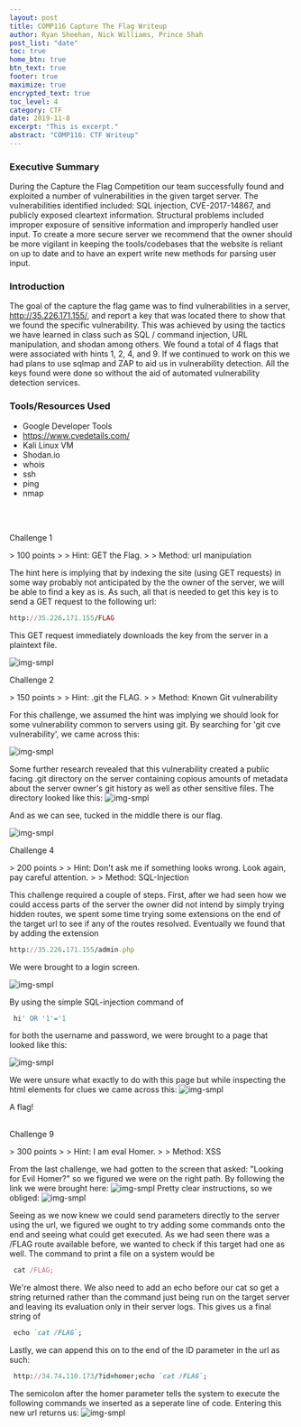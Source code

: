 ```yaml
---
layout: post
title: COMP116 Capture The Flag Writeup
author: Ryan Sheehan, Nick Williams, Prince Shah
post_list: "date"
toc: true
home_btn: true
btn_text: true
footer: true
maximize: true
encrypted_text: true
toc_level: 4
category: CTF
date: 2019-11-8
excerpt: "This is excerpt."
abstract: "COMP116: CTF Writeup"
---
```


### Executive Summary

During the Capture the Flag Competition our team successfully found and exploited a number
of vulnerabilities in the given target server. The vulnerabilities identified included: SQL injection, 
CVE-2017-14867, and publicly exposed cleartext information. Structural problems included improper
exposure of sensitive information and improperly handled user input. To create a more secure
server we recommend that the owner should be more vigilant in keeping the tools/codebases that 
the website is reliant on up to date and to have an expert write new methods for parsing user input.


### Introduction

The goal of the capture the flag game was to find vulnerabilities in a server, http://35.226.171.155/, and report a key that was located there to show that we found the specific vulnerability. This was achieved by using the tactics we have learned in class such as SQL / command injection, URL manipulation, and shodan among others. We found a total of 4 flags that were associated with hints 1, 2, 4, and 9. If we continued to work on this we had plans to use sqlmap and ZAP to aid us in vulnerability detection. All the keys found were done so without the aid of automated vulnerability detection services. 

### Tools/Resources Used

- Google Developer Tools
- https://www.cvedetails.com/
- Kali Linux VM
- Shodan.io
- whois
- ssh
- ping
- nmap

<br>
<br>

<p class="encrypted">Challenge 1</p>
> 100 points
>
> Hint: GET the Flag.
>
> Method: url manipulation

The hint here is implying that by indexing the site (using GET requests) in some way probably not anticipated by the the owner of the server, we will be able to find a key as is. As such, all that is needed to get this
key is to send a GET request to the following url:

```ruby
http://35.226.171.155/FLAG
```

This GET request immediately downloads the key from the server in a plaintext file.

![img-smpl]({{site.url}}{{site.baseurl}}{{site.assets_path}}/img/flag-1.png)



<p class="encrypted">Challenge 2</p>
> 150 points
>
> Hint: .git the FLAG.
>
> Method: Known Git vulnerability

For this challenge, we assumed the hint was implying we should look for some vulnerability common to 
servers using git. By searching for 'git cve vulnerability', we came across this:

![img-smpl]({{site.url}}{{site.baseurl}}{{site.assets_path}}/img/git-cve.png)

Some further research revealed that this vulnerability created a public facing .git directory on the server 
containing copious amounts of metadata about the server owner's git history as well as other sensitive files.
The directory looked like this:
![img-smpl]({{site.url}}{{site.baseurl}}{{site.assets_path}}/img/git-directory.png)

And as we can see, tucked in the middle there is our flag.

![img-smpl]({{site.url}}{{site.baseurl}}{{site.assets_path}}/img/flag-2.png)


<p class="encrypted">Challenge 4</p>
> 200 points
>
> Hint: Don't ask me if something looks wrong. Look again, pay careful attention. 
>
> Method: SQL-Injection

This challenge required a couple of steps. First, after we had seen how we could access parts of the server 
the owner did not intend by simply trying hidden routes, we spent some time trying some extensions on the end of the target url to see if any of the routes resolved. Eventually we found that by adding the extension 

```ruby
http://35.226.171.155/admin.php
```

We were brought to a login screen.

![img-smpl]({{site.url}}{{site.baseurl}}{{site.assets_path}}/img/login.png)

By using the simple SQL-injection command of
```ruby
 hi' OR '1'='1
```

for both the username and password, we were brought to a page that looked like this:

![img-smpl]({{site.url}}{{site.baseurl}}{{site.assets_path}}/img/main-404.png)

We were unsure what exactly to do with this page but while inspecting the html elements for clues we came across this:
![img-smpl]({{site.url}}{{site.baseurl}}{{site.assets_path}}/img/main-php.png)

A flag!
<br>
<br>

<p class="encrypted">Challenge 9</p>
> 300 points
>
> Hint: I am eval Homer. 
>
> Method: XSS

From the last challenge, we had gotten to the screen that asked: "Looking for Evil Homer?" so we figured
we were on the right path. By following the link we were brought here:
![img-smpl]({{site.url}}{{site.baseurl}}{{site.assets_path}}/img/homer.png)
Pretty clear instructions, so we obliged:
![img-smpl]({{site.url}}{{site.baseurl}}{{site.assets_path}}/img/homer-id.png)

Seeing as we now knew we could send parameters directly to the server using the url, we figured we ought to try adding some commands onto the end and seeing what could get executed. As we had seen there was a /FLAG route available before, we wanted to check if this target had one as well. The command to print a file on a system would be 
```ruby
 cat /FLAG;
```

We're almost there. We also need to add an echo before our cat so get a string returned rather than the command just being run on the target server and leaving its evaluation only in their server logs. This gives us a final string of

```ruby
 echo `cat /FLAG`;
```

Lastly, we can append this on to the end of the ID parameter in the url as such:

```ruby
 http://34.74.110.173/?id=homer;echo `cat /FLAG`;
```
The semicolon after the homer parameter tells the system to execute the following commands we inserted as a seperate line of code. Entering this new url returns us:
![img-smpl]({{site.url}}{{site.baseurl}}{{site.assets_path}}/img/homer-key.png)






